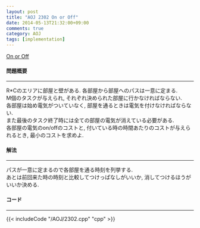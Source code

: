 ```yaml
---
layout: post
title: "AOJ 2302 On or Off"
date: 2014-05-13T21:32:00+09:00
comments: true
category: AOJ
tags: [implementation]
---
```


[On or Off](http://judge.u-aizu.ac.jp/onlinejudge/description.jsp?id=2302)

#### 問題概要

****

R*Cのエリアに部屋と壁がある. 各部屋から部屋へのパスは一意に定まる.  
M個のタスクが与えられ, それぞれ決められた部屋に行かなければならない.  
各部屋は始め電気がついていなく, 部屋を通るときは電気を付けなければならない.  
また最後のタスク終了時には全ての部屋の電気が消えている必要がある.  
各部屋の電気のon/offのコストと, 付いている時の時間あたりのコストが与えられるとき, 最小のコストを求めよ.

#### 解法

****

パスが一意に定まるので各部屋を通る時刻を列挙する.  
あとは前回来た時の時刻と比較してつけっぱなしがいいか, 消してつけるほうがいいか決める.  

#### コード

****

{{< includeCode "/AOJ/2302.cpp" "cpp" >}}
